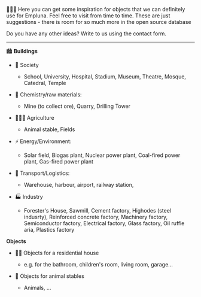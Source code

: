 👋👋👋 Here you can get some inspiration for objects that we can definitely use for Empluna. Feel free to visit from time to time. 
These are just suggestions - there is room for so much more in the open source database

Do you have any other ideas? Write to us using the contact form.

---

🏙️ **Buildings**

- 🕺 Society
  
  - School, University, Hospital, Stadium, Museum, Theatre, Mosque, Catedral, Temple

- 🔬 Chemistry/raw materials:
  
  - Mine (to collect ore), Quarry, Drilling Tower

- 👨🏽‍🌾 Agriculture
  
  - Animal stable, Fields

- ⚡ Energy/Environment:
  
  - Solar field, Biogas plant, Nuclear power plant, Coal-fired power plant, Gas-fired power plant

- 🚚 Transport/Logistics:
  
  - Warehouse, harbour, airport, railway station,

- 🏭 Industry
  
  - Forester's House, Sawmill, Cement factory, Highodes (steel indusrty), Reinforced concrete factory, Machinery factory, Semiconductor factory, Electrical factory, Glass factory, Oil ruffle aria, Plastics factory

**Objects**

- 🛌🏿 Objects for a residential house
  
  - e.g. for the bathroom, children's room, living room, garage...

- 🐎 Objects for animal stables
  
  - Animals, ...

